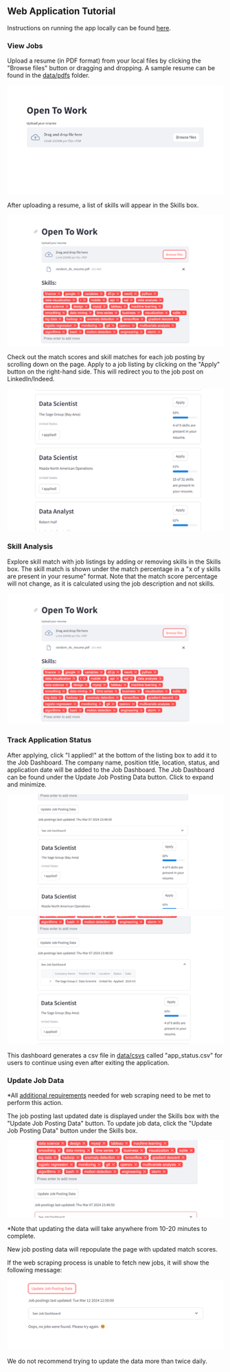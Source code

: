 ## Web Application Tutorial
Instructions on running the app locally can be found [here](README.md).
### View Jobs
Upload a resume (in PDF format) from your local files by clicking the "Browse files" button or dragging and dropping. A sample resume can be found in the [data/pdfs](../data/pdfs/) folder.

![alt text](images/image_1.png)

After uploading a resume, a list of skills will appear in the Skills box.

![alt text](images/image_2.png)

Check out the match scores and skill matches for each job posting by scrolling down on the page.
Apply to a job listing by clicking on the "Apply" button on the right-hand side. This will redirect you to the job post on LinkedIn/Indeed.

![alt text](images/image_3.png)

### Skill Analysis
Explore skill match with job listings by adding or removing skills in the Skills box. The skill match is shown under the match percentage in a "x of y skills are present in your resume" format.
Note that the match score percentage will not change, as it is calculated using the job description and not skills.

![alt text](images/image_2.png)

### Track Application Status
After applying, click "I applied!" at the bottom of the listing box to add it to the Job Dashboard. The company name, position title, location, status, and application date will be added to the Job Dashboard. The Job Dashboard can be found under the Update Job Posting Data button.
Click to expand and minimize.

![alt text](images/image_4.png)

![alt text](images/image_5.png)

This dashboard generates a csv file in [data/csvs](../data/csvs/) called "app_status.csv" for users to continue using even after exiting the application.

### Update Job Data
*All [additional requirements](../README.md#data) needed for web scraping need to be met to perform this action.

The job posting last updated date is displayed under the Skills box with the "Update Job Posting Data" button. To update job data, click the "Update Job Posting Data" button under the Skills box.

![alt text](images/image_6.png)

*Note that updating the data will take anywhere from 10-20 minutes to complete.

New job posting data will repopulate the page with updated match scores.

If the web scraping process is unable to fetch new jobs, it will show the following message:

![alt text](images/image_7.png)

We do not recommend trying to update the data more than twice daily.